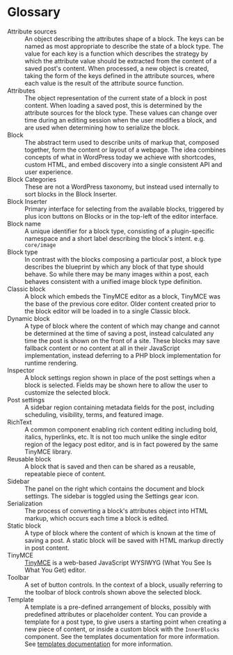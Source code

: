 # Glossary

<dl>
<dt>Attribute sources</dt>
<dd>An object describing the attributes shape of a block. The keys can be named as most appropriate to describe the state of a block type. The value for each key is a function which describes the strategy by which the attribute value should be extracted from the content of a saved post's content. When processed, a new object is created, taking the form of the keys defined in the attribute sources, where each value is the result of the attribute source function.</dd>

<dt>Attributes</dt>
<dd>The object representation of the current state of a block in post content. When loading a saved post, this is determined by the attribute sources for the block type. These values can change over time during an editing session when the user modifies a block, and are used when determining how to serialize the block.</dd>

<dt>Block</dt>
<dd>The abstract term used to describe units of markup that, composed together, form the content or layout of a webpage. The idea combines concepts of what in WordPress today we achieve with shortcodes, custom HTML, and embed discovery into a single consistent API and user experience.</dd>

<dt>Block Categories</dt>
<dd>These are not a WordPress taxonomy, but instead used internally to sort blocks in the Block Inserter.</dd>

<dt>Block Inserter</dt>
<dd>Primary interface for selecting from the available blocks, triggered by plus icon buttons on Blocks or in the top-left of the editor interface.</dd>

<dt>Block name</dt>
<dd>A unique identifier for a block type, consisting of a plugin-specific namespace and a short label describing the block's intent. e.g. <code>core/image</code></dd>

<dt>Block type</dt>
<dd>In contrast with the blocks composing a particular post, a block type describes the blueprint by which any block of that type should behave. So while there may be many images within a post, each behaves consistent with a unified image block type definition.</dd>

<dt>Classic block</dt>
<dd>A block which embeds the TinyMCE editor as a block, TinyMCE was the base of the previous core editor. Older content created prior to the block editor will be loaded in to a single Classic block.</dd>

<dt>Dynamic block</dt>
<dd>A type of block where the content of which may change and cannot be determined at the time of saving a post, instead calculated any time the post is shown on the front of a site. These blocks may save fallback content or no content at all in their JavaScript implementation, instead deferring to a PHP block implementation for runtime rendering.</dd>

<dt>Inspector</dt>
<dd>A block settings region shown in place of the post settings when a block is selected. Fields may be shown here to allow the user to customize the selected block.</dd>

<dt>Post settings</dt>
<dd>A sidebar region containing metadata fields for the post, including scheduling, visibility, terms, and featured image.</dd>

<dt>RichText</dt>
<dd>A common component enabling rich content editing including bold, italics, hyperlinks, etc. It is not too much unlike the single editor region of the legacy post editor, and is in fact powered by the same TinyMCE library.</dd>

<dt>Reusable block</dt>
<dd>A block that is saved and then can be shared as a reusable, repeatable piece of content.</dd>

<dt>Sidebar</dt>
<dd>The panel on the right which contains the document and block settings. The sidebar is toggled using the Settings gear icon.</dd>

<dt>Serialization</dt>
<dd>The process of converting a block's attributes object into HTML markup, which occurs each time a block is edited.</dd>

<dt>Static block</dt>
<dd>A type of block where the content of which is known at the time of saving a post. A static block will be saved with HTML markup directly in post content.</dd>

<dt>TinyMCE</dt>
<dd><a href="https://www.tinymce.com/">TinyMCE</a> is a web-based JavaScript WYSIWYG (What You See Is What You Get) editor.</dd>

<dt>Toolbar</dt>
<dd>A set of button controls. In the context of a block, usually referring to the toolbar of block controls shown above the selected block.</dd>

<dt>Template</dt>
<dd> A template is a pre-defined arrangement of blocks, possibly with predefined attributes or placeholder content. You can provide a template for a post type, to give users a starting point when creating a new piece of content, or inside a custom block with the <code>InnerBlocks</code> component. See the templates documentation for more information. See <a href="../../developers/block-api/block-templates.md">templates documentation</a> for more information.</dd>

</dl>
